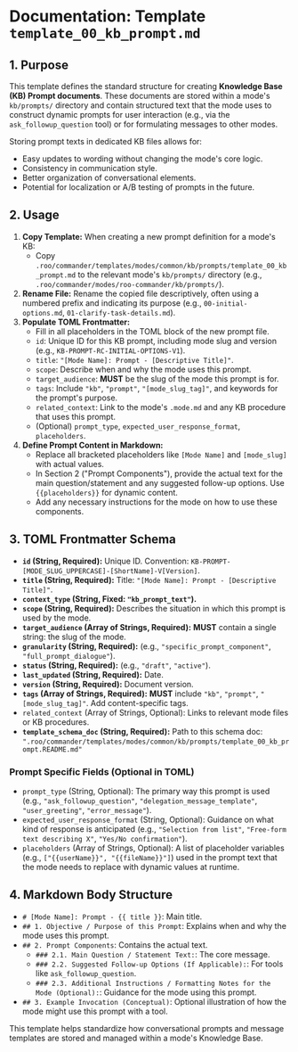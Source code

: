 # Documentation: Template `template_00_kb_prompt.md`

## 1. Purpose

This template defines the standard structure for creating **Knowledge Base (KB) Prompt documents**. These documents are stored within a mode's `kb/prompts/` directory and contain structured text that the mode uses to construct dynamic prompts for user interaction (e.g., via the `ask_followup_question` tool) or for formulating messages to other modes.

Storing prompt texts in dedicated KB files allows for:
*   Easy updates to wording without changing the mode's core logic.
*   Consistency in communication style.
*   Better organization of conversational elements.
*   Potential for localization or A/B testing of prompts in the future.

## 2. Usage

1.  **Copy Template:** When creating a new prompt definition for a mode's KB:
    *   Copy `.roo/commander/templates/modes/common/kb/prompts/template_00_kb_prompt.md` to the relevant mode's `kb/prompts/` directory (e.g., `.roo/commander/modes/roo-commander/kb/prompts/`).
2.  **Rename File:** Rename the copied file descriptively, often using a numbered prefix and indicating its purpose (e.g., `00-initial-options.md`, `01-clarify-task-details.md`).
3.  **Populate TOML Frontmatter:**
    *   Fill in all placeholders in the TOML block of the new prompt file.
    *   `id`: Unique ID for this KB prompt, including mode slug and version (e.g., `KB-PROMPT-RC-INITIAL-OPTIONS-V1`).
    *   `title`: `"[Mode Name]: Prompt - [Descriptive Title]"`.
    *   `scope`: Describe when and why the mode uses this prompt.
    *   `target_audience`: **MUST** be the slug of the mode this prompt is for.
    *   `tags`: Include `"kb"`, `"prompt"`, `"[mode_slug_tag]"`, and keywords for the prompt's purpose.
    *   `related_context`: Link to the mode's `.mode.md` and any KB procedure that uses this prompt.
    *   (Optional) `prompt_type`, `expected_user_response_format`, `placeholders`.
4.  **Define Prompt Content in Markdown:**
    *   Replace all bracketed placeholders like `[Mode Name]` and `[mode_slug]` with actual values.
    *   In Section 2 ("Prompt Components"), provide the actual text for the main question/statement and any suggested follow-up options. Use `{{placeholders}}` for dynamic content.
    *   Add any necessary instructions for the mode on how to use these components.

## 3. TOML Frontmatter Schema

*   **`id` (String, Required):** Unique ID. Convention: `KB-PROMPT-[MODE_SLUG_UPPERCASE]-[ShortName]-V[Version]`.
*   **`title` (String, Required):** Title: `"[Mode Name]: Prompt - [Descriptive Title]"`.
*   **`context_type` (String, Fixed: `"kb_prompt_text"`).**
*   **`scope` (String, Required):** Describes the situation in which this prompt is used by the mode.
*   **`target_audience` (Array of Strings, Required):** **MUST** contain a single string: the slug of the mode.
*   **`granularity` (String, Required):** (e.g., `"specific_prompt_component"`, `"full_prompt_dialogue"`).
*   **`status` (String, Required):** (e.g., `"draft"`, `"active"`).
*   **`last_updated` (String, Required):** Date.
*   **`version` (String, Required):** Document version.
*   **`tags` (Array of Strings, Required):** **MUST** include `"kb"`, `"prompt"`, `"[mode_slug_tag]"`. Add content-specific tags.
*   `related_context` (Array of Strings, Optional): Links to relevant mode files or KB procedures.
*   **`template_schema_doc` (String, Required):** Path to this schema doc: `".roo/commander/templates/modes/common/kb/prompts/template_00_kb_prompt.README.md"`

### Prompt Specific Fields (Optional in TOML)

*   `prompt_type` (String, Optional): The primary way this prompt is used (e.g., `"ask_followup_question"`, `"delegation_message_template"`, `"user_greeting"`, `"error_message"`).
*   `expected_user_response_format` (String, Optional): Guidance on what kind of response is anticipated (e.g., `"Selection from list"`, `"Free-form text describing X"`, `"Yes/No confirmation"`).
*   `placeholders` (Array of Strings, Optional): A list of placeholder variables (e.g., `["{{userName}}", "{{fileName}}"]`) used in the prompt text that the mode needs to replace with dynamic values at runtime.

## 4. Markdown Body Structure

*   `# [Mode Name]: Prompt - {{ title }}`: Main title.
*   `## 1. Objective / Purpose of this Prompt`: Explains when and why the mode uses this prompt.
*   `## 2. Prompt Components`: Contains the actual text.
    *   `### 2.1. Main Question / Statement Text:`: The core message.
    *   `### 2.2. Suggested Follow-up Options (If Applicable):`: For tools like `ask_followup_question`.
    *   `### 2.3. Additional Instructions / Formatting Notes for the Mode (Optional):`: Guidance for the mode using this prompt.
*   `## 3. Example Invocation (Conceptual)`: Optional illustration of how the mode might use this prompt with a tool.

This template helps standardize how conversational prompts and message templates are stored and managed within a mode's Knowledge Base.
